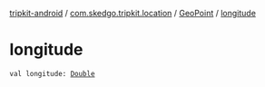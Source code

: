 [tripkit-android](../../index.md) / [com.skedgo.tripkit.location](../index.md) / [GeoPoint](index.md) / [longitude](./longitude.md)

# longitude

`val longitude: `[`Double`](https://kotlinlang.org/api/latest/jvm/stdlib/kotlin/-double/index.html)